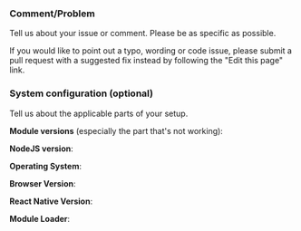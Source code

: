 ### Comment/Problem

Tell us about your issue or comment. Please be as specific as possible.

If you would like to point out a typo, wording or code issue, please submit a pull request with a suggested fix instead by following the "Edit this page" link.

### System configuration (optional)

Tell us about the applicable parts of your setup.

**Module versions** (especially the part that's not working):

**NodeJS version**:

**Operating System**:

**Browser Version**:

**React Native Version**:

**Module Loader**:
